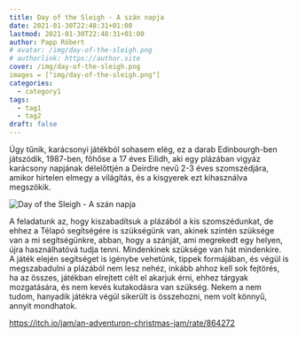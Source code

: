 ```yaml
---
title: Day of the Sleigh - A szán napja
date: 2021-01-30T22:48:31+01:00
lastmod: 2021-01-30T22:48:31+01:00
author: Papp Róbert
# avatar: /img/day-of-the-sleigh.png
# authorlink: https://author.site
cover: /img/day-of-the-sleigh.png
images = ["img/day-of-the-sleigh.png"]
categories:
  - category1
tags:
  - tag1
  - tag2
draft: false
---
```




Úgy tűnik, karácsonyi játékból sohasem elég, ez a darab Edinbourgh-ben játszódik, 1987-ben, főhőse a 17 éves Eilidh, aki egy plázában vigyáz karácsony napjának délelőttjén a Deirdre nevű 2-3 éves szomszédjára, amikor hirtelen elmegy a világítás, és a kisgyerek ezt kihasználva megszökik.

<!--more-->
![Day of the Sleigh - A szán napja](/img/day-of-the-sleigh-1.png)

A feladatunk az, hogy kiszabadítsuk a plázából a kis szomszédunkat, de ehhez a Télapó segítségére is szükségünk van, akinek szintén szüksége van a mi segítségünkre, abban, hogy a szánját, ami megrekedt egy helyen, újra használhatóvá tudja tenni. Mindenkinek szüksége van hát mindenkire. A játék elején segítséget is igénybe vehetünk, tippek formájában, és végül is megszabadulni a plázából nem lesz nehéz, inkább ahhoz kell sok fejtörés, ha az összes, játékban elrejtett célt el akarjuk érni, ehhez tárgyak mozgatására, és nem kevés kutakodásra van szükség. Nekem a nem tudom, hanyadik játékra végül sikerült is összehozni, nem volt könnyű, annyit mondhatok.

https://itch.io/jam/an-adventuron-christmas-jam/rate/864272
